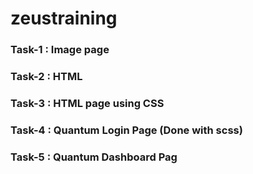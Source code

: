 # zeustraining

### Task-1 : Image page

### Task-2 : HTML

### Task-3 : HTML page using CSS

### Task-4 : Quantum Login Page (Done with scss)

### Task-5 : Quantum Dashboard Pag
